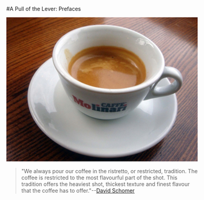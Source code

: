 
#A Pull of the Lever: Prefaces

![Caffe Molinari](assets/images/caffemolinari.jpg)

> "We always pour our coffee in the ristretto, or restricted, tradition. The coffee is restricted to the most flavourful part of the shot.  This tradition offers the heaviest shot, thickest texture and finest flavour that the coffee has to offer."--[David Schomer][ds]

[ds]: http://www.espressovivace.com/archives/9507scr.html